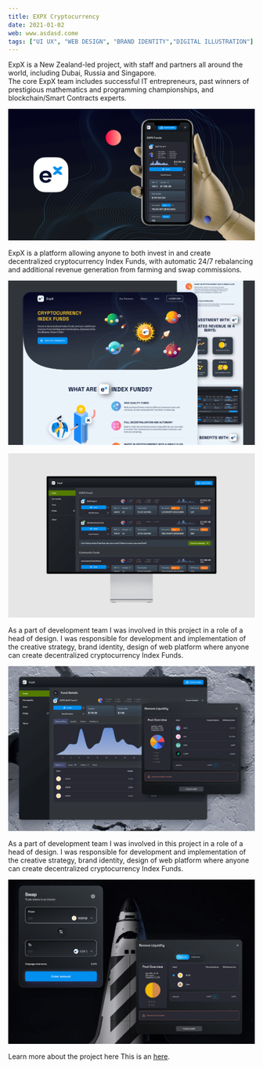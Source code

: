 ```yaml
---
title: EXPX Cryptocurrency
date: 2021-01-02
web: www.asdasd.come
tags: ["UI UX", "WEB DESIGN", "BRAND IDENTITY","DIGITAL ILLUSTRATION"]
---
```


ExpX is a New Zealand-led project, with staff and partners all around the world, including Dubai, Russia and Singapore.  
The core ExpX team includes successful IT entrepreneurs, past winners of prestigious mathematics and programming championships, and blockchain/Smart Contracts experts.

![1-expx-desktop@2x](1-expx-desktop@2x.png)

ExpX is a platform allowing anyone to both invest in and create decentralized cryptocurrency Index Funds, with automatic 24/7 rebalancing and additional revenue generation from farming and swap commissions.

![2-expx-desktop@2x](2-expx-desktop@2x.png)

![3-expx-desktop@2x](3-expx-desktop@2x-1591192.png)

As a part of development team I was involved in this project in a role of  a head of design. I was responsible for development and implementation of the creative strategy, brand identity, design of web platform where anyone can create decentralized cryptocurrency Index Funds.

![4-expx-desktop@2x](4-expx-desktop@2x.png)

As a part of development team I was involved in this project in a role of  a head of design. I was responsible for development and implementation of the creative strategy, brand identity, design of web platform where anyone can create decentralized cryptocurrency Index Funds.

![5-expx-desktop@2x](5-expx-desktop@2x.png)

Learn more about the project here This is an [here](http://example.com/ "With a Title").

